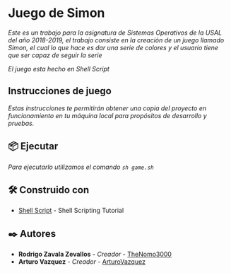 # Juego de Simon

_Este es un trabajo para la asignatura de Sistemas Operativos de la USAL del año 2018-2019, el trabajo consiste en la creación de un juego llamado Simon, el cual lo que hace es dar una serie de colores y el usuario tiene que ser capaz de seguir la serie_

_El juego esta hecho en Shell Script_

##  Instrucciones de juego

_Estas instrucciones te permitirán obtener una copia del proyecto en funcionamiento en tu máquina local para propósitos de desarrollo y pruebas._

## 📦 Ejecutar 

_Para ejecutarlo utilizamos el comando `sh game.sh`_

## 🛠 Construido con 

* [Shell Script](https://www.shellscript.sh/) - Shell Scripting Tutorial

## ✒️ Autores

* **Rodrigo Zavala Zevallos** - *Creador* - [TheNomo3000](https://github.com/TheNomo3000)
* **Arturo Vazquez** - *Creador* - [ArturoVazquez](https://github.com/ArturoVazquez)

